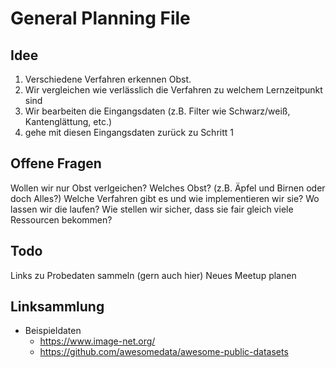 # General Planning File

## Idee

1. Verschiedene Verfahren erkennen Obst.
2. Wir vergleichen wie verlässlich die Verfahren zu welchem Lernzeitpunkt sind
3. Wir bearbeiten die Eingangsdaten (z.B. Filter wie Schwarz/weiß, Kantenglättung, etc.)
4. gehe mit diesen Eingangsdaten zurück zu Schritt 1

## Offene Fragen

Wollen wir nur Obst verlgeichen?
 Welches Obst? (z.B. Äpfel und Birnen oder doch Alles?)
Welche Verfahren gibt es und wie implementieren wir sie?
Wo lassen wir die laufen?
 Wie stellen wir sicher, dass sie fair gleich viele Ressourcen bekommen?

## Todo

Links zu Probedaten sammeln (gern auch hier)
Neues Meetup planen

## Linksammlung
  
- Beispieldaten
  - <https://www.image-net.org/>
  - <https://github.com/awesomedata/awesome-public-datasets>
